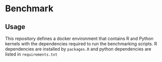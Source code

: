 # Benchmark

## Usage

This repository defines a docker environment that contains R and Python kernels with the dependencies required to
run the benchmarking scripts. R dependencies are installed by `packages.R` and python dependencies are listed in
`requirements.txt`

